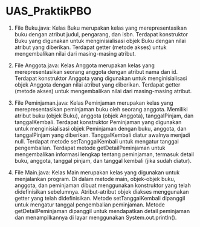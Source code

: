 # UAS_PraktikPBO

1. File Buku.java:
    Kelas Buku merupakan kelas yang merepresentasikan buku dengan atribut judul, pengarang, dan isbn.
    Terdapat konstruktor Buku yang digunakan untuk menginisialisasi objek Buku dengan nilai atribut yang diberikan.
    Terdapat getter (metode akses) untuk mengembalikan nilai dari masing-masing atribut.

2. File Anggota.java:
    Kelas Anggota merupakan kelas yang merepresentasikan seorang anggota dengan atribut nama dan id.
    Terdapat konstruktor Anggota yang digunakan untuk menginisialisasi objek Anggota dengan nilai atribut yang diberikan.
    Terdapat getter (metode akses) untuk mengembalikan nilai dari masing-masing atribut.

3. File Peminjaman.java:
    Kelas Peminjaman merupakan kelas yang merepresentasikan peminjaman buku oleh seorang anggota.
    Memiliki atribut buku (objek Buku), anggota (objek Anggota), tanggalPinjam, dan tanggalKembali.
    Terdapat konstruktor Peminjaman yang digunakan untuk menginisialisasi objek Peminjaman dengan buku, anggota, dan tanggalPinjam yang diberikan. TanggalKembali diatur awalnya menjadi null.
    Terdapat metode setTanggalKembali untuk mengatur tanggal pengembalian.
    Terdapat metode getDetailPeminjaman untuk mengembalikan informasi lengkap tentang peminjaman, termasuk detail buku, anggota, tanggal pinjam, dan tanggal kembali (jika sudah diatur).

4. File Main.java:
    Kelas Main merupakan kelas yang digunakan untuk menjalankan program.
    Di dalam metode main, objek-objek buku, anggota, dan peminjaman dibuat menggunakan konstruktor yang telah didefinisikan sebelumnya.
    Atribut-atribut objek diakses menggunakan getter yang telah didefinisikan.
    Metode setTanggalKembali dipanggil untuk mengatur tanggal pengembalian peminjaman.
    Metode getDetailPeminjaman dipanggil untuk mendapatkan detail peminjaman dan menampilkannya di layar menggunakan System.out.println().

